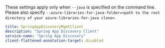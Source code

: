 
These settings apply only when `--java` is specified on the command line.
Please also specify `--azure-libraries-for-java-folder=<path to the root directory of your azure-libraries-for-java clone>`.

``` yaml $(java)
title: SpringAppDiscoveryMgmtClient
description: "Spring App Discovery Client"
service-name: "Spring App Discovery"
client-flattened-annotation-target: disabled
```
